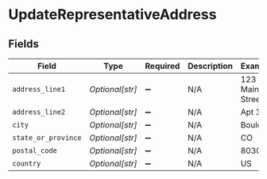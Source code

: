 # UpdateRepresentativeAddress


## Fields

| Field               | Type                | Required            | Description         | Example             |
| ------------------- | ------------------- | ------------------- | ------------------- | ------------------- |
| `address_line1`     | *Optional[str]*     | :heavy_minus_sign:  | N/A                 | 123 Main Street     |
| `address_line2`     | *Optional[str]*     | :heavy_minus_sign:  | N/A                 | Apt 302             |
| `city`              | *Optional[str]*     | :heavy_minus_sign:  | N/A                 | Boulder             |
| `state_or_province` | *Optional[str]*     | :heavy_minus_sign:  | N/A                 | CO                  |
| `postal_code`       | *Optional[str]*     | :heavy_minus_sign:  | N/A                 | 80301               |
| `country`           | *Optional[str]*     | :heavy_minus_sign:  | N/A                 | US                  |